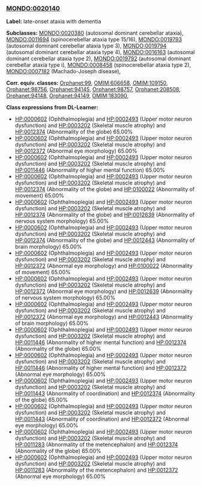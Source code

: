 
### [MONDO:0020140](http://purl.obolibrary.org/obo/MONDO_0020140)
**Label:** late-onset ataxia with dementia

**Subclasses:** [MONDO:0020380](http://purl.obolibrary.org/obo/MONDO_0020380) (autosomal dominant cerebellar ataxia), [MONDO:0011694](http://purl.obolibrary.org/obo/MONDO_0011694) (spinocerebellar ataxia type 15/16), [MONDO:0019793](http://purl.obolibrary.org/obo/MONDO_0019793) (autosomal dominant cerebellar ataxia type 3), [MONDO:0019794](http://purl.obolibrary.org/obo/MONDO_0019794) (autosomal dominant cerebellar ataxia type 4), [MONDO:0016163](http://purl.obolibrary.org/obo/MONDO_0016163) (autosomal dominant cerebellar ataxia type 2), [MONDO:0019792](http://purl.obolibrary.org/obo/MONDO_0019792) (autosomal dominant cerebellar ataxia type i), [MONDO:0008458](http://purl.obolibrary.org/obo/MONDO_0008458) (spinocerebellar ataxia type 2), [MONDO:0007182](http://purl.obolibrary.org/obo/MONDO_0007182) (Machado-Joseph disease), 

**Corr. equiv. classes:** [Orphanet:99](http://www.orpha.net/ORDO/Orphanet_99), [OMIM:606658](http://purl.obolibrary.org/obo/OMIM_606658), [OMIM:109150](http://purl.obolibrary.org/obo/OMIM_109150), [Orphanet:98756](http://www.orpha.net/ORDO/Orphanet_98756), [Orphanet:94145](http://www.orpha.net/ORDO/Orphanet_94145), [Orphanet:98757](http://www.orpha.net/ORDO/Orphanet_98757), [Orphanet:208508](http://www.orpha.net/ORDO/Orphanet_208508), [Orphanet:94148](http://www.orpha.net/ORDO/Orphanet_94148), [Orphanet:94149](http://www.orpha.net/ORDO/Orphanet_94149), [OMIM:183090](http://purl.obolibrary.org/obo/OMIM_183090), 

**Class expressions from DL-Learner:**

- [HP:0000602](http://purl.obolibrary.org/obo/HP_0000602) (Ophthalmoplegia) and [HP:0002493](http://purl.obolibrary.org/obo/HP_0002493) (Upper motor neuron dysfunction) and [HP:0003202](http://purl.obolibrary.org/obo/HP_0003202) (Skeletal muscle atrophy) and [HP:0012374](http://purl.obolibrary.org/obo/HP_0012374) (Abnormality of the globe) 65.00%
- [HP:0000602](http://purl.obolibrary.org/obo/HP_0000602) (Ophthalmoplegia) and [HP:0002493](http://purl.obolibrary.org/obo/HP_0002493) (Upper motor neuron dysfunction) and [HP:0003202](http://purl.obolibrary.org/obo/HP_0003202) (Skeletal muscle atrophy) and [HP:0012372](http://purl.obolibrary.org/obo/HP_0012372) (Abnormal eye morphology) 65.00%
- [HP:0000602](http://purl.obolibrary.org/obo/HP_0000602) (Ophthalmoplegia) and [HP:0002493](http://purl.obolibrary.org/obo/HP_0002493) (Upper motor neuron dysfunction) and [HP:0003202](http://purl.obolibrary.org/obo/HP_0003202) (Skeletal muscle atrophy) and [HP:0011446](http://purl.obolibrary.org/obo/HP_0011446) (Abnormality of higher mental function) 65.00%
- [HP:0000602](http://purl.obolibrary.org/obo/HP_0000602) (Ophthalmoplegia) and [HP:0002493](http://purl.obolibrary.org/obo/HP_0002493) (Upper motor neuron dysfunction) and [HP:0003202](http://purl.obolibrary.org/obo/HP_0003202) (Skeletal muscle atrophy) and [HP:0012374](http://purl.obolibrary.org/obo/HP_0012374) (Abnormality of the globe) and [HP:0100022](http://purl.obolibrary.org/obo/HP_0100022) (Abnormality of movement) 65.00%
- [HP:0000602](http://purl.obolibrary.org/obo/HP_0000602) (Ophthalmoplegia) and [HP:0002493](http://purl.obolibrary.org/obo/HP_0002493) (Upper motor neuron dysfunction) and [HP:0003202](http://purl.obolibrary.org/obo/HP_0003202) (Skeletal muscle atrophy) and [HP:0012374](http://purl.obolibrary.org/obo/HP_0012374) (Abnormality of the globe) and [HP:0012639](http://purl.obolibrary.org/obo/HP_0012639) (Abnormality of nervous system morphology) 65.00%
- [HP:0000602](http://purl.obolibrary.org/obo/HP_0000602) (Ophthalmoplegia) and [HP:0002493](http://purl.obolibrary.org/obo/HP_0002493) (Upper motor neuron dysfunction) and [HP:0003202](http://purl.obolibrary.org/obo/HP_0003202) (Skeletal muscle atrophy) and [HP:0012374](http://purl.obolibrary.org/obo/HP_0012374) (Abnormality of the globe) and [HP:0012443](http://purl.obolibrary.org/obo/HP_0012443) (Abnormality of brain morphology) 65.00%
- [HP:0000602](http://purl.obolibrary.org/obo/HP_0000602) (Ophthalmoplegia) and [HP:0002493](http://purl.obolibrary.org/obo/HP_0002493) (Upper motor neuron dysfunction) and [HP:0003202](http://purl.obolibrary.org/obo/HP_0003202) (Skeletal muscle atrophy) and [HP:0012372](http://purl.obolibrary.org/obo/HP_0012372) (Abnormal eye morphology) and [HP:0100022](http://purl.obolibrary.org/obo/HP_0100022) (Abnormality of movement) 65.00%
- [HP:0000602](http://purl.obolibrary.org/obo/HP_0000602) (Ophthalmoplegia) and [HP:0002493](http://purl.obolibrary.org/obo/HP_0002493) (Upper motor neuron dysfunction) and [HP:0003202](http://purl.obolibrary.org/obo/HP_0003202) (Skeletal muscle atrophy) and [HP:0012372](http://purl.obolibrary.org/obo/HP_0012372) (Abnormal eye morphology) and [HP:0012639](http://purl.obolibrary.org/obo/HP_0012639) (Abnormality of nervous system morphology) 65.00%
- [HP:0000602](http://purl.obolibrary.org/obo/HP_0000602) (Ophthalmoplegia) and [HP:0002493](http://purl.obolibrary.org/obo/HP_0002493) (Upper motor neuron dysfunction) and [HP:0003202](http://purl.obolibrary.org/obo/HP_0003202) (Skeletal muscle atrophy) and [HP:0012372](http://purl.obolibrary.org/obo/HP_0012372) (Abnormal eye morphology) and [HP:0012443](http://purl.obolibrary.org/obo/HP_0012443) (Abnormality of brain morphology) 65.00%
- [HP:0000602](http://purl.obolibrary.org/obo/HP_0000602) (Ophthalmoplegia) and [HP:0002493](http://purl.obolibrary.org/obo/HP_0002493) (Upper motor neuron dysfunction) and [HP:0003202](http://purl.obolibrary.org/obo/HP_0003202) (Skeletal muscle atrophy) and [HP:0011446](http://purl.obolibrary.org/obo/HP_0011446) (Abnormality of higher mental function) and [HP:0012374](http://purl.obolibrary.org/obo/HP_0012374) (Abnormality of the globe) 65.00%
- [HP:0000602](http://purl.obolibrary.org/obo/HP_0000602) (Ophthalmoplegia) and [HP:0002493](http://purl.obolibrary.org/obo/HP_0002493) (Upper motor neuron dysfunction) and [HP:0003202](http://purl.obolibrary.org/obo/HP_0003202) (Skeletal muscle atrophy) and [HP:0011446](http://purl.obolibrary.org/obo/HP_0011446) (Abnormality of higher mental function) and [HP:0012372](http://purl.obolibrary.org/obo/HP_0012372) (Abnormal eye morphology) 65.00%
- [HP:0000602](http://purl.obolibrary.org/obo/HP_0000602) (Ophthalmoplegia) and [HP:0002493](http://purl.obolibrary.org/obo/HP_0002493) (Upper motor neuron dysfunction) and [HP:0003202](http://purl.obolibrary.org/obo/HP_0003202) (Skeletal muscle atrophy) and [HP:0011443](http://purl.obolibrary.org/obo/HP_0011443) (Abnormality of coordination) and [HP:0012374](http://purl.obolibrary.org/obo/HP_0012374) (Abnormality of the globe) 65.00%
- [HP:0000602](http://purl.obolibrary.org/obo/HP_0000602) (Ophthalmoplegia) and [HP:0002493](http://purl.obolibrary.org/obo/HP_0002493) (Upper motor neuron dysfunction) and [HP:0003202](http://purl.obolibrary.org/obo/HP_0003202) (Skeletal muscle atrophy) and [HP:0011443](http://purl.obolibrary.org/obo/HP_0011443) (Abnormality of coordination) and [HP:0012372](http://purl.obolibrary.org/obo/HP_0012372) (Abnormal eye morphology) 65.00%
- [HP:0000602](http://purl.obolibrary.org/obo/HP_0000602) (Ophthalmoplegia) and [HP:0002493](http://purl.obolibrary.org/obo/HP_0002493) (Upper motor neuron dysfunction) and [HP:0003202](http://purl.obolibrary.org/obo/HP_0003202) (Skeletal muscle atrophy) and [HP:0011283](http://purl.obolibrary.org/obo/HP_0011283) (Abnormality of the metencephalon) and [HP:0012374](http://purl.obolibrary.org/obo/HP_0012374) (Abnormality of the globe) 65.00%
- [HP:0000602](http://purl.obolibrary.org/obo/HP_0000602) (Ophthalmoplegia) and [HP:0002493](http://purl.obolibrary.org/obo/HP_0002493) (Upper motor neuron dysfunction) and [HP:0003202](http://purl.obolibrary.org/obo/HP_0003202) (Skeletal muscle atrophy) and [HP:0011283](http://purl.obolibrary.org/obo/HP_0011283) (Abnormality of the metencephalon) and [HP:0012372](http://purl.obolibrary.org/obo/HP_0012372) (Abnormal eye morphology) 65.00%


